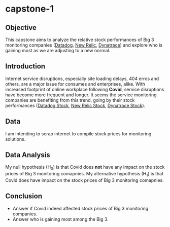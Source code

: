# capstone-1

## Objective

This capstone aims to analyze the relative stock performances of Big 3 monitoring companies ([Datadog](https://datadoghq.com), [New Relic](https://newrelic.com/), [Dynatrace](https://www.dynatrace.com/)) and explore who is gaining most as we are adjusting to a new normal. 

## Introduction

Internet service disruptions, especially site loading delays, 404 erros and others, are a major issue for consumes and enterprises, alike.  With increased footprint of online workplace following <b>Covid</b>, service disruptions have become more frequent and longer. It seems the service monitoring companies are benefiting from this trend, going by their stock performances ([Datadog Stock](https://www.google.com/search?tbm=fin&sxsrf=ALeKk00Ihr9BF2iwnPYR-HqMNTVyx-xqMQ:1595036432459&q=NASDAQ:+DDOG&stick=H4sIAAAAAAAAAONgecRowS3w8sc9YSn9SWtOXmPU5OIKzsgvd80rySypFJLmYoOyBKX4uXj10_UNDTNSKpMsyo0reRax8vg5Brs4BlopuLj4uwMAvo1YEEwAAAA&sa=X&ved=2ahUKEwjejdff1dXqAhX5CTQIHYeeCUcQ3ecFMAB6BAgnEBM&biw=1920&bih=969&dpr=2#scso=_KlMSX_WfFJ2_0PEP_rSr2Ak1:0&wptab=OVERVIEW), [New Relic Stock](https://www.google.com/search?biw=1920&bih=969&tbm=fin&sxsrf=ALeKk01RFyfTYoHCK3bc7KJ4UJvf-grQQA%3A1595036458339&ei=KlMSX_WfFJ2_0PEP_rSr2Ak&stick=H4sIAAAAAAAAAONgecRowS3w8sc9YSn9SWtOXmPU5OIKzsgvd80rySypFJLmYoOyBKX4uXj10_UNDZOSTYuzCpOKeQCmvyz6PQAAAA&q=NYSE%3A+NEWR&oq=New+relic&gs_l=finance-immersive.1.0.81l2.56294.67618.0.68967.17.17.0.0.0.0.152.1688.6j10.16.0....0...1.1.64.finance-immersive..1.15.1588.0...0.q_WU8NmPGHA#scso=_cFMSX9HUHKSx0PEPxNyJoAY1:0), [Dynatrace Stock](https://www.google.com/search?biw=1920&bih=969&tbm=fin&sxsrf=ALeKk016Zg4oPACGZBdo5bIm4c0oHp93Mg%3A1595036528477&ei=cFMSX9HUHKSx0PEPxNyJoAY&q=NYSE%3A+DY&oq=NYSE%3A+DY&gs_l=finance-immersive.3..81l3.41202.43033.0.43381.6.6.0.0.0.0.112.586.3j3.6.0....0...1.1.64.finance-immersive..0.6.584....0.VHJFwHMrLNo#scso=_nVMSX5uOBZLV9AOtpb2IDw1:0)). 



## Data 

I am intending to scrap internet to compile stock prices for monitoring solutions.  

## Data Analysis



My null hypothesis (H<sub>0</sub>) is that Covid does <b>not</b> have any impact on the stock prices of Big 3 monitoring comapnies. 
My alternative hypothesis (H<sub>1</sub>) is that Covid does have impact on the stock prices of Big 3 monitoring comapnies. 



## Conclusion

* Answer if Covid indeed affected stock prices of Big 3 monitoring companies.
* Answer who is gaining most among the Big 3.




